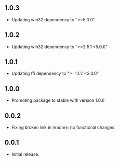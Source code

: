 ## 1.0.3

- Updating win32 dependency to ">=5.0.0"

## 1.0.2

- Updating win32 dependency to ">=2.5.1 <5.0.0"

## 1.0.1

- Updating ffi dependency to ">=1.1.2 <3.0.0"

## 1.0.0

- Promoting package to stable with version 1.0.0

## 0.0.2

- Fixing broken link in readme; no functional changes.

## 0.0.1

- Initial release.